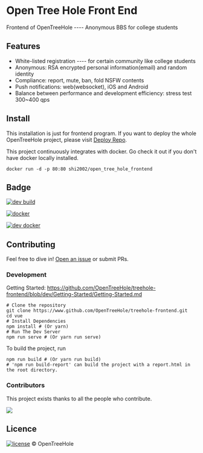 # Open Tree Hole Front End

Frontend of OpenTreeHole ---- Anonymous BBS for college students

## Features

- White-listed registration ---- for certain community like college students
- Anonymous: RSA encrypted personal information(email) and random identity
- Compliance: report, mute, ban, fold NSFW contents
- Push notifications: web(websocket), iOS and Android
- Balance between performance and development efficiency: stress test 300~400 qps

## Install

This installation is just for frontend program. If you want to deploy the whole OpenTreeHole project, please visit [Deploy Repo](https://github.com/OpenTreeHole/deploy).

This project continuously integrates with docker. Go check it out if you don't have docker locally installed.

```shell
docker run -d -p 80:80 shi2002/open_tree_hole_frontend
```

## Badge

[![dev build](https://github.com/OpenTreeHole/treehole-frontend/actions/workflows/dev.yml/badge.svg)](https://github.com/OpenTreeHole/vue/actions/workflows/dev.yml)

[![docker](https://github.com/OpenTreeHole/treehole-frontend/actions/workflows/docker-master.yaml/badge.svg)](https://github.com/OpenTreeHole/vue/actions/workflows/docker-master.yaml)

[![dev docker](https://github.com/OpenTreeHole/treehole-frontend/actions/workflows/docker-dev.yaml/badge.svg)](https://github.com/OpenTreeHole/vue/actions/workflows/docker-dev.yml)

## Contributing

Feel free to dive in! [Open an issue](https://github.com/OpenTreeHole/vue/issues/new) or submit PRs.

### Development

Getting Started: https://github.com/OpenTreeHole/treehole-frontend/blob/dev/Getting-Started/Getting-Started.md

```shell
# Clone the repository
git clone https://www.github.com/OpenTreeHole/treehole-frontend.git
cd vue
# Install Dependencies
npm install # (Or yarn)
# Run The Dev Server
npm run serve # (Or yarn run serve)
```

To build the project, run
```shell
npm run build # (Or yarn run build)
# 'npm run build-report' can build the project with a report.html in the root directory.
```

### Contributors

This project exists thanks to all the people who contribute.

<a href="https://github.com/OpenTreeHole/vue/graphs/contributors">
  <img src="https://contrib.rocks/image?repo=OpenTreeHole/treehole-frontend" />
</a>

## Licence

[![license](https://img.shields.io/github/license/OpenTreeHole/treehole-frontend)](https://github.com/OpenTreeHole/treehole-frontend/blob/dev/LICENSE)
© OpenTreeHole
